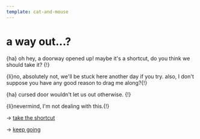 ```yaml
---
template: cat-and-mouse
---
```


# a way out...?

{ha} oh hey, a doorway opened up! maybe it's a shortcut, do you think we should take it? {!}

{li}no, absolutely not, we'll be stuck here another day if you try. also, I don't suppose you have any good reason to drag me along?{!}

{ha} cursed door wouldn't let us out otherwise. {!}

{li}nevermind, I'm not dealing with this.{!}

-> [take the shortcut](./doorway.md)

-> [keep going](intermission-2.md)
